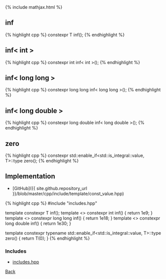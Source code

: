 {% include mathjax.html %}

## inf

{% highlight cpp %}
constexpr T inf();
{% endhighlight %}

## inf&lt; int &gt;

{% highlight cpp %}
constexpr int inf< int >();
{% endhighlight %}

## inf&lt; long long &gt;

{% highlight cpp %}
constexpr long long inf< long long >();
{% endhighlight %}

## inf&lt; long double &gt;

{% highlight cpp %}
constexpr long double inf< long double >();
{% endhighlight %}

## zero

{% highlight cpp %}
constexpr std::enable_if<std::is_integral<T>::value, T>::type zero();
{% endhighlight %}

## Implementation

- [GitHub]({{ site.github.repository_url }}/blob/master/cpp/include/template/const_value.hpp)

{% highlight cpp %}
#include "includes.hpp"


template <typename T> constexpr T inf();
template <> constexpr int inf<int>() { return 1e9; }
template <> constexpr long long inf<long long>() { return 1e18; }
template <> constexpr long double inf<long double>() { return 1e30; }

template <typename T>
constexpr typename std::enable_if<std::is_integral<T>::value, T>::type zero() {
  return T(0);
}
{% endhighlight %}

### Includes

- [includes.hpp](includes)

[Back](../..)
